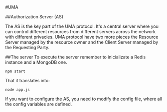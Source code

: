 #UMA

##Authorization Server (AS)

The AS is the key part of the UMA protocol. It's a central server where you can control different resources from different servers across the network with different privacies.
UMA protocol have two more pieces the Resource Server managed by the resource owner and the Client Server managed by the Requesting Party.

##The server
To execute the server remember to inicializate a Redis instance and a MongoDB one.

	npm start

That it translates into:

	node app.js

If you want to configure the AS, you need to modify the config file, where all the config variables are defined.